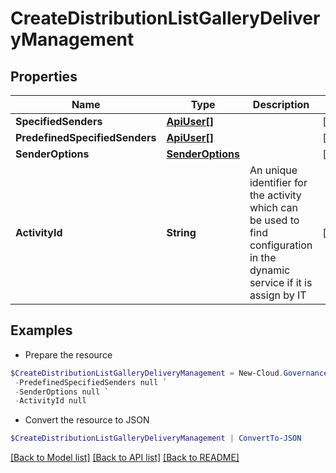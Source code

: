 # CreateDistributionListGalleryDeliveryManagement
## Properties

Name | Type | Description | Notes
------------ | ------------- | ------------- | -------------
**SpecifiedSenders** | [**ApiUser[]**](ApiUser.md) |  | [optional] 
**PredefinedSpecifiedSenders** | [**ApiUser[]**](ApiUser.md) |  | [optional] 
**SenderOptions** | [**SenderOptions**](SenderOptions.md) |  | [optional] 
**ActivityId** | **String** | An unique identifier for the activity which can be used to find configuration in the dynamic service if it is assign by IT | [optional] 

## Examples

- Prepare the resource
```powershell
$CreateDistributionListGalleryDeliveryManagement = New-Cloud.Governance.ClientCreateDistributionListGalleryDeliveryManagement  -SpecifiedSenders null `
 -PredefinedSpecifiedSenders null `
 -SenderOptions null `
 -ActivityId null
```

- Convert the resource to JSON
```powershell
$CreateDistributionListGalleryDeliveryManagement | ConvertTo-JSON
```

[[Back to Model list]](../README.md#documentation-for-models) [[Back to API list]](../README.md#documentation-for-api-endpoints) [[Back to README]](../README.md)

